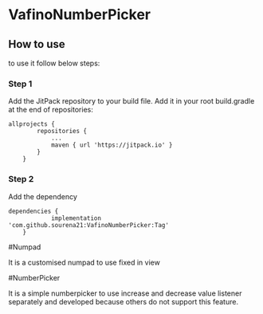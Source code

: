 # VafinoNumberPicker



## How to use
to use it follow below steps:

### Step 1
Add the JitPack repository to your build file.
Add it in your root build.gradle at the end of repositories:

```
allprojects {
		repositories {
			...
			maven { url 'https://jitpack.io' }
		}
	}
```
	
### Step 2
Add the dependency

```
dependencies {
	        implementation 'com.github.sourena21:VafinoNumberPicker:Tag'
	}
```

#Numpad

It is a customised numpad to use fixed in view

#NumberPicker

It is a simple numberpicker to use increase and decrease value listener separately and developed because others do not support this feature.
